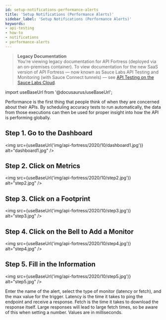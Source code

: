 ```yaml
---
id: setup-notifications-performance-alerts
title: 'Setup Notifications (Performance Alerts)'
sidebar_label: 'Setup Notifications (Performance Alerts)'
keywords:
- api-testing
- how-to
- notifications
- performance-alerts
---
```


<head>
  <meta name="robots" content="noindex" />
</head>

> **Legacy Documentation**<br/>You're viewing legacy documentation for API Fortress (deployed via an on-premises container). To view documentation for the new SaaS version of API Fortress &#8212; now known as Sauce Labs API Testing and Monitoring (with Sauce Connect tunnels) &#8212; see [API Testing on the Sauce Labs Cloud](/api-testing/).

import useBaseUrl from '@docusaurus/useBaseUrl';

Performance is the first thing that people think of when they are concerned about their APIs. By scheduling accuracy tests to run automatically, the data from those executions can then be used for proper insight into how the API is performing globally.

## Step 1. Go to the Dashboard

<img src={useBaseUrl('img/api-fortress/2020/10/dashboard1.jpg')} alt="dashboard1.jpg" />

## Step 2. Click on Metrics

<img src={useBaseUrl('img/api-fortress/2020/10/step2.jpg')} alt="step2.jpg" />

## Step 3. Click on a Footprint

<img src={useBaseUrl('img/api-fortress/2020/10/step3.jpg')} alt="step3.jpg" />

## Step 4. Click on the Bell to Add a Monitor

<img src={useBaseUrl('img/api-fortress/2020/10/step4.jpg')} alt="step4.jpg" />

## Step 5. Fill in the Information

<img src={useBaseUrl('img/api-fortress/2020/10/step5.jpg')} alt="step5.jpg" />

Enter the name of the alert, select the type of monitor (latency or fetch), and the max value for the trigger. Latency is the time it takes to ping the endpoint and receive a response. Fetch is the time it takes to download the response itself. Large responses will lead to large fetch times, so be aware of this when setting a number. Values are in milliseconds.
